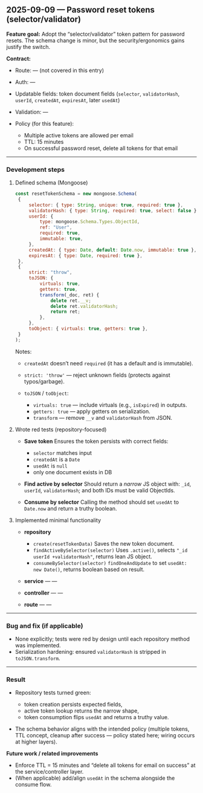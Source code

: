 ## 2025-09-09 — Password reset tokens (selector/validator)

**Feature goal:**
Adopt the “selector/validator” token pattern for password resets. The schema change is minor, but the security/ergonomics gains justify the switch.

**Contract:**

- Route: — (not covered in this entry)
- Auth: —
- Updatable fields: token document fields (`selector`, `validatorHash`, `userId`, `createdAt`, `expiresAt`, later `usedAt`)
- Validation: —
- Policy (for this feature):

  - Multiple active tokens are allowed per email
  - TTL: 15 minutes
  - On successful password reset, delete all tokens for that email

---

### Development steps

1. Defined schema (Mongoose)

   ```js
   const resetTokenSchema = new mongoose.Schema(
   	{
   		selector: { type: String, unique: true, required: true },
   		validatorHash: { type: String, required: true, select: false },
   		userId: {
   			type: mongoose.Schema.Types.ObjectId,
   			ref: "User",
   			required: true,
   			immutable: true,
   		},
   		createdAt: { type: Date, default: Date.now, immutable: true },
   		expiresAt: { type: Date, required: true },
   	},
   	{
   		strict: "throw",
   		toJSON: {
   			virtuals: true,
   			getters: true,
   			transform(_doc, ret) {
   				delete ret.__v;
   				delete ret.validatorHash;
   				return ret;
   			},
   		},
   		toObject: { virtuals: true, getters: true },
   	}
   );
   ```

   Notes:

   - `createdAt` doesn’t need `required` (it has a default and is immutable).
   - `strict: 'throw'` — reject unknown fields (protects against typos/garbage).
   - `toJSON` / `toObject`:

     - `virtuals: true` — include virtuals (e.g., `isExpired`) in outputs.
     - `getters: true` — apply getters on serialization.
     - `transform` — remove `__v` and `validatorHash` from JSON.

2. Wrote red tests (repository-focused)

   - **Save token**
     Ensures the token persists with correct fields:

     - `selector` matches input
     - `createdAt` is a `Date`
     - `usedAt` is `null`
     - only one document exists in DB

   - **Find active by selector**
     Should return a _narrow_ JS object with: `_id`, `userId`, `validatorHash`; and both IDs must be valid ObjectIds.
   - **Consume by selector**
     Calling the method should set `usedAt` to `Date.now` and return a truthy boolean.

3. Implemented minimal functionality

   - **repository**

     - `create(resetTokenData)`
       Saves the new token document.
     - `findActiveBySelector(selector)`
       Uses `.active()`, selects `"_id userId +validatorHash"`, returns lean JS object.
     - `consumeBySelector(selector)`
       `findOneAndUpdate` to set `usedAt: new Date()`, returns boolean based on result.

   - **service** — —
   - **controller** — —
   - **route** — —

---

### Bug and fix (if applicable)

- None explicitly; tests were red by design until each repository method was implemented.
- Serialization hardening: ensured `validatorHash` is stripped in `toJSON.transform`.

---

### Result

- Repository tests turned green:

  - token creation persists expected fields,
  - active token lookup returns the narrow shape,
  - token consumption flips `usedAt` and returns a truthy value.

- The schema behavior aligns with the intended policy (multiple tokens, TTL concept, cleanup after success — policy stated here; wiring occurs at higher layers).

**Future work / related improvements**

- Enforce TTL = 15 minutes and “delete all tokens for email on success” at the service/controller layer.
- (When applicable) add/align `usedAt` in the schema alongside the consume flow.
